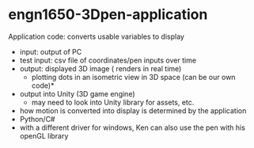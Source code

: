 # engn1650-3Dpen-application

Application code: converts usable variables to display
* input: output of PC
* test input: csv file of coordinates/pen inputs over time
* output: displayed 3D image ( renders in real time)
  * plotting dots in an isometric view in 3D space (can be our own code)* 
* output into Unity (3D game engine)
  * may need to look into Unity library for assets, etc. 
* how motion is converted into display is determined by the application
* Python/C#
* with a different driver for windows, Ken can also use the pen with his openGL library
